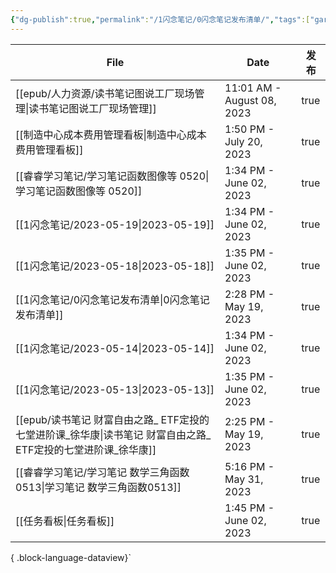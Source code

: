 ```yaml
---
{"dg-publish":true,"permalink":"/1闪念笔记/0闪念笔记发布清单/","tags":["gardenEntry"]}
---
```


| File                                                                   | Date                       | 发布   |
| ---------------------------------------------------------------------- | -------------------------- | ---- |
| [[epub/人力资源/读书笔记图说工厂现场管理\|读书笔记图说工厂现场管理]]                            | 11:01 AM - August 08, 2023 | true |
| [[制造中心成本费用管理看板\|制造中心成本费用管理看板]]                                      | 1:50 PM - July 20, 2023    | true |
| [[睿睿学习笔记/学习笔记函数图像等 0520\|学习笔记函数图像等 0520]]                           | 1:34 PM - June 02, 2023    | true |
| [[1闪念笔记/2023-05-19\|2023-05-19]]                                    | 1:34 PM - June 02, 2023    | true |
| [[1闪念笔记/2023-05-18\|2023-05-18]]                                    | 1:35 PM - June 02, 2023    | true |
| [[1闪念笔记/0闪念笔记发布清单\|0闪念笔记发布清单]]                                      | 2:28 PM - May 19, 2023     | true |
| [[1闪念笔记/2023-05-14\|2023-05-14]]                                    | 1:34 PM - June 02, 2023    | true |
| [[1闪念笔记/2023-05-13\|2023-05-13]]                                    | 1:35 PM - June 02, 2023    | true |
| [[epub/读书笔记 财富自由之路_ ETF定投的七堂进阶课_徐华康\|读书笔记 财富自由之路_ ETF定投的七堂进阶课_徐华康]] | 2:25 PM - May 19, 2023     | true |
| [[睿睿学习笔记/学习笔记 数学三角函数0513\|学习笔记 数学三角函数0513]]                         | 5:16 PM - May 31, 2023     | true |
| [[任务看板\|任务看板]]                                                      | 1:45 PM - June 02, 2023    | true |

{ .block-language-dataview}`


